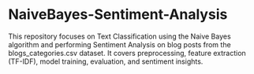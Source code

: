 # NaiveBayes-Sentiment-Analysis
This repository focuses on Text Classification using the Naive Bayes algorithm and performing Sentiment Analysis on blog posts from the blogs_categories.csv dataset. It covers preprocessing, feature extraction (TF-IDF), model training, evaluation, and sentiment insights.
